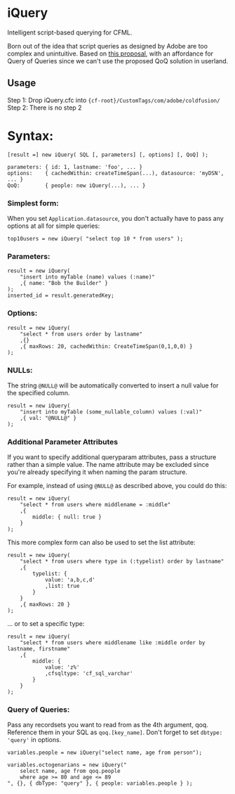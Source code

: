# iQuery

Intelligent script-based querying for CFML.

Born out of the idea that script queries as designed by Adobe are too complex and unintuitive. Based on [this proposal](https://github.com/CFCommunity/CF_CleanUp#queries), with an affordance for Query of Queries since we can't use the proposed QoQ solution in userland.

## Usage

Step 1: Drop iQuery.cfc into `{cf-root}/CustomTags/com/adobe/coldfusion/`<br/>
Step 2: There is no step 2

# Syntax:

```
[result =] new iQuery( SQL [, parameters] [, options] [, QoQ] );

parameters: { id: 1, lastname: 'foo', ... }
options:    { cachedWithin: createTimeSpan(...), datasource: 'myDSN', ... }
QoQ:        { people: new iQuery(...), ... }
```

### Simplest form:

When you set `Application.datasource`, you don't actually have to pass any options at all for simple queries:

```cfs
top10users = new iQuery( "select top 10 * from users" );
```

### Parameters:

```cfs
result = new iQuery(
	"insert into myTable (name) values (:name)"
	,{ name: "Bob the Builder" }
);
inserted_id = result.generatedKey;
```

### Options:

```cfs
result = new iQuery(
	"select * from users order by lastname"
	,{}
	,{ maxRows: 20, cachedWithin: CreateTimeSpan(0,1,0,0) }
);
```

### NULLs:

The string `@NULL@` will be automatically converted to insert a null value for the specified column.

```cfs
result = new iQuery(
	"insert into myTable (some_nullable_column) values (:val)"
	,{ val: "@NULL@" }
);
```

### Additional Parameter Attributes

If you want to specify additional queryparam attributes, pass a structure rather than a simple value. The name attribute may be excluded since you're already specifying it when naming the param structure.

For example, instead of using `@NULL@` as described above, you could do this:

```cfs
result = new iQuery(
	"select * from users where middlename = :middle"
	,{
		middle: { null: true }
	}
);
```

This more complex form can also be used to set the list attribute:

```cfs
result = new iQuery(
	"select * from users where type in (:typelist) order by lastname"
	,{
		typelist: {
			value: 'a,b,c,d'
			,list: true
		}
	}
	,{ maxRows: 20 }
);
```

... or to set a specific type:

```cfs
result = new iQuery(
	"select * from users where middlename like :middle order by lastname, firstname"
	,{
		middle: {
			value: 'z%'
			,cfsqltype: 'cf_sql_varchar'
		}
	}
);
```


### Query of Queries:

Pass any recordsets you want to read from as the 4th argument, qoq. Reference them in your SQL as `qoq.[key_name]`. Don't forget to set `dbtype: 'query'` in options.

```cfs
variables.people = new iQuery("select name, age from person");

variables.octogenarians = new iQuery("
	select name, age from qoq.people
	where age >= 80 and age <= 89
", {}, { dbType: "query" }, { people: variables.people } );
```

